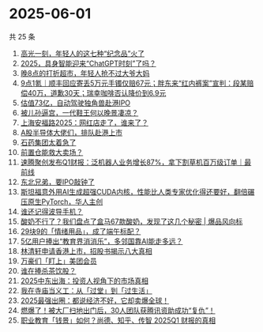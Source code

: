 # 2025-06-01

共 25 条

<!-- BEGIN 36KR -->
<!-- 最后更新时间 2025-06-01 01:07:09 +0800 -->
1. [高光一刻，年轻人的这七种“纪念品”火了](https://36kr.com/p/3313070010967301)
1. [2025，具身智能迎来“ChatGPT时刻”了吗？](https://36kr.com/p/3315088372460040)
1. [晚8点的打折超市，年轻人抢不过大爷大妈](https://36kr.com/p/3314794802096137)
1. [9点1氪｜顺丰回应寄丢5万元手镯仅赔67元；胖东来“红内裤案”宣判：段某赔偿40万，道歉30天；瑞幸咖啡否认降价到6.9元](https://36kr.com/p/3315776548399362)
1. [估值73亿，自动驾驶独角兽赴港IPO](https://36kr.com/p/3315052499739907)
1. [被儿孙逼宫，一代鞋王何以晚景凄凉？](https://36kr.com/p/3315071359691264)
1. [上海安福路2025：网红店走了，谁来了？](https://36kr.com/p/3314584208140295)
1. [A股半导体大佬们，排队赴港上市](https://36kr.com/p/3306108558072325)
1. [石药集团太着急了](https://36kr.com/p/3315050915047938)
1. [前置仓能救大卖场？](https://36kr.com/p/3315088606079238)
1. [速腾聚创发布Q1财报：泛机器人业务增长87%，拿下割草机百万级订单｜最前线](https://36kr.com/p/3315977960302857)
1. [东北兄弟，要IPO敲钟了](https://36kr.com/p/3316163585812999)
1. [斯坦福意外用AI生成超强CUDA内核，性能比人类专家优化得还要好，翻倍碾压原生PyTorch，华人主创](https://36kr.com/p/3315970366925056)
1. [谁还记得波导手机？](https://36kr.com/p/3315742565148933)
1. [酸奶不行了？我们盘点了盒马67款酸奶，发现了这几个秘密 | 爆品风向标](https://36kr.com/p/3315126333434370)
1. [29块9的「情绪用品」，成了端午标配？](https://36kr.com/p/3315816981309961)
1. [5亿用户捧出“教育界消消乐”，多邻国靠AI能走多远？](https://36kr.com/p/3315173145323783)
1. [林清轩申请香港上市，招股书揭示八大真相](https://36kr.com/p/3315150281664774)
1. [万豪们「盯上」美团会员](https://36kr.com/p/3315283725707776)
1. [谁在捧杀茶饮股？](https://36kr.com/p/3306560771742214)
1. [2025中东出海：投资人视角下的市场真相](https://36kr.com/p/3309410891605511)
1. [我在寺庙当义工：从「过堂」到「过生活」](https://36kr.com/p/3313100032500744)
1. [2025最强出圈：都说经济不好，它却卖爆全球！](https://36kr.com/p/3315182721018117)
1. [燃爆了！被大厂扫地出门后，30人团队获腾讯资助成功“复仇”！](https://36kr.com/p/3315167169882630)
1. [职业教育「钱景」如何？尚德、知乎、传智 2025Q1 财报的真相](https://36kr.com/p/3312426768720904)
<!-- END 36KR -->